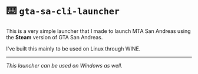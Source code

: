 # :keyboard: `gta-sa-cli-launcher`
This is a very simple launcher that I made to launch MTA San Andreas using the **Steam** version of GTA San Andreas.

I've built this mainly to be used on Linux through WINE.

***

_This launcher can be used on Windows as well._

